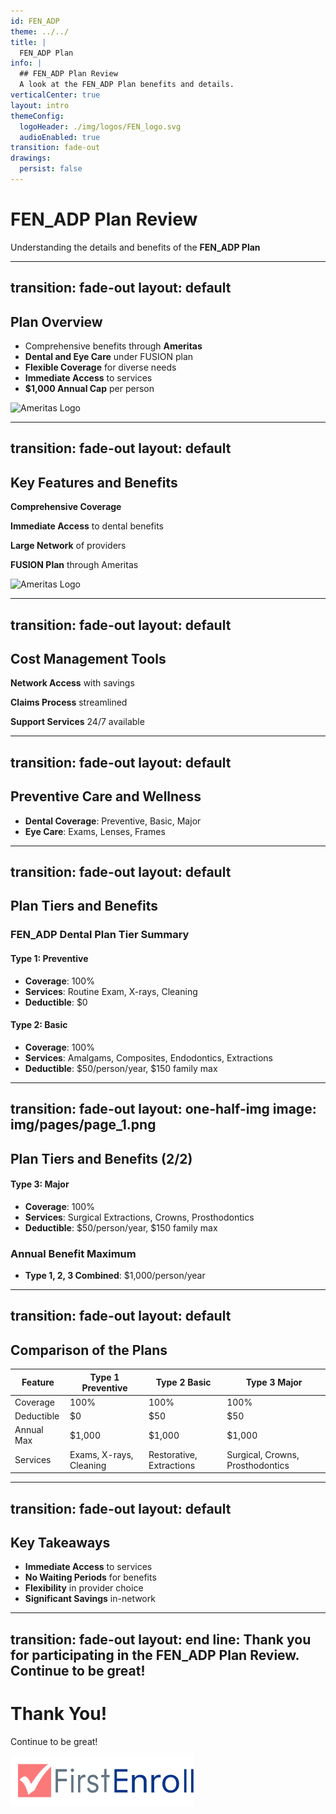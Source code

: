 ```yaml
---
id: FEN_ADP
theme: ../../
title: | 
  FEN_ADP Plan
info: |
  ## FEN_ADP Plan Review
  A look at the FEN_ADP Plan benefits and details.
verticalCenter: true
layout: intro
themeConfig:
  logoHeader: ./img/logos/FEN_logo.svg
  audioEnabled: true
transition: fade-out
drawings:
  persist: false
---
```


<SlideAudio deckKey="FEN_ADP" />

# FEN_ADP Plan Review

Understanding the details and benefits of the **FEN_ADP Plan**

---
transition: fade-out
layout: default
---

## Plan Overview

<v-clicks>

- Comprehensive benefits through **Ameritas**
- **Dental and Eye Care** under FUSION plan
- **Flexible Coverage** for diverse needs
- **Immediate Access** to services
- **$1,000 Annual Cap** per person

</v-clicks>

<v-click>

<div class="grid grid-cols-1 gap-4 items-center px-8 py-4">
  <img src="/img/logos/Ameritas_logo.png" class="h-12 mix-blend-multiply" alt="Ameritas Logo">
</div>

</v-click>

---
transition: fade-out
layout: default
---

## Key Features and Benefits

<v-clicks>

**Comprehensive Coverage**

**Immediate Access** to dental benefits

**Large Network** of providers

</v-clicks>

<v-click>

**FUSION Plan** through Ameritas
<div class="grid grid-cols-1 gap-4 items-center px-8 py-4">
  <img src="/img/logos/Ameritas_logo.png" class="h-12 mix-blend-multiply" alt="Ameritas Logo">
</div>

</v-click>

---
transition: fade-out
layout: default
---

## Cost Management Tools

<v-click>

**Network Access** with savings
</v-click>

<v-click>

**Claims Process** streamlined
</v-click>

<v-click>

**Support Services** 24/7 available
</v-click>

---
transition: fade-out
layout: default
---

## Preventive Care and Wellness

<v-clicks>

- **Dental Coverage**: Preventive, Basic, Major
- **Eye Care**: Exams, Lenses, Frames

</v-clicks>

---
transition: fade-out
layout: default
---

## Plan Tiers and Benefits

### FEN_ADP Dental Plan Tier Summary

#### Type 1: Preventive

<v-click>

- **Coverage**: 100%
- **Services**: Routine Exam, X-rays, Cleaning
- **Deductible**: $0

<Arrow v-bind="{ x1:480, y1:160, x2:560, y2:160, color: 'var(--slidev-theme-accent)' }" />

</v-click>

#### Type 2: Basic

<v-click>

- **Coverage**: 100%
- **Services**: Amalgams, Composites, Endodontics, Extractions
- **Deductible**: $50/person/year, $150 family max

<Arrow v-bind="{ x1:480, y1:215, x2:560, y2:215, color: 'var(--slidev-theme-accent)' }" />

</v-click>

---
transition: fade-out
layout: one-half-img
image: img/pages/page_1.png
---

## Plan Tiers and Benefits (2/2)

#### Type 3: Major

<v-click>

- **Coverage**: 100%
- **Services**: Surgical Extractions, Crowns, Prosthodontics
- **Deductible**: $50/person/year, $150 family max

<Arrow v-bind="{ x1:480, y1:160, x2:560, y2:160, color: 'var(--slidev-theme-accent)' }" />

</v-click>

### Annual Benefit Maximum

<v-click>

- **Type 1, 2, 3 Combined**: $1,000/person/year

<Arrow v-bind="{ x1:480, y1:215, x2:560, y2:215, color: 'var(--slidev-theme-accent)' }" />

</v-click>

---
transition: fade-out
layout: default
---

## Comparison of the Plans

| **Feature** | **Type 1 Preventive** | **Type 2 Basic** | **Type 3 Major** |
|-------------|-----------------------|------------------|------------------|
| Coverage    | 100%                  | 100%             | 100%             |
| Deductible  | $0                    | $50              | $50              |
| Annual Max  | $1,000                | $1,000           | $1,000           |
| Services    | Exams, X-rays, Cleaning | Restorative, Extractions | Surgical, Crowns, Prosthodontics |

---
transition: fade-out
layout: default
---

## Key Takeaways

<v-clicks>

- **Immediate Access** to services
- **No Waiting Periods** for benefits
- **Flexibility** in provider choice
- **Significant Savings** in-network

</v-clicks>

---
transition: fade-out
layout: end
line: Thank you for participating in the FEN_ADP Plan Review. Continue to be great!
---

# Thank You!

Continue to be great!

<img src="./img/logos/FEN_logo.svg" class="h-12 mt-32" alt="FirstEnroll Logo">